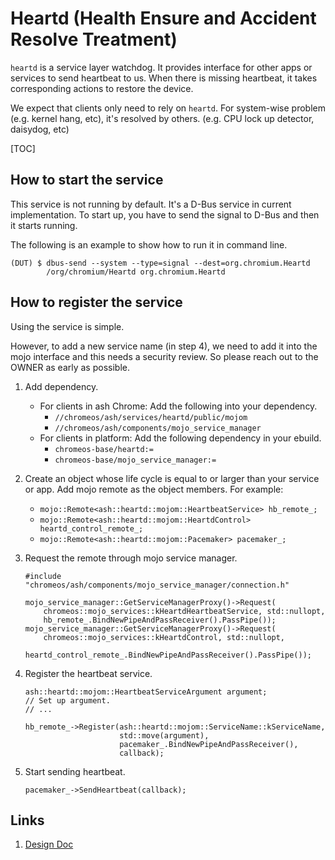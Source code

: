 # Heartd (Health Ensure and Accident Resolve Treatment)

`heartd` is a service layer watchdog. It provides interface for other apps or
services to send heartbeat to us. When there is missing heartbeat, it takes
corresponding actions to restore the device.

We expect that clients only need to rely on `heartd`. For system-wise problem
(e.g. kernel hang, etc), it's resolved by others. (e.g. CPU lock up detector,
daisydog, etc)

[TOC]

## How to start the service

This service is not running by default. It's a D-Bus service in current
implementation. To start up, you have to send the signal to D-Bus and then it
starts running.

The following is an example to show how to run it in command line.

```
(DUT) $ dbus-send --system --type=signal --dest=org.chromium.Heartd
        /org/chromium/Heartd org.chromium.Heartd
```

## How to register the service

Using the service is simple.

However, to add a new service name (in step 4), we need to add it into the mojo
interface and this needs a security review. So please reach out to the OWNER as
early as possible.

1. Add dependency.
    - For clients in ash Chrome: Add the following into your dependency.
        - `//chromeos/ash/services/heartd/public/mojom`
        - `//chromeos/ash/components/mojo_service_manager`
    - For clients in platform: Add the following dependency in your ebuild.
        - `chromeos-base/heartd:=`
        - `chromeos-base/mojo_service_manager:=`

2. Create an object whose life cycle is equal to or larger than your service or
   app. Add mojo remote as the object members. For example:
    - `mojo::Remote<ash::heartd::mojom::HeartbeatService> hb_remote_;`
    - `mojo::Remote<ash::heartd::mojom::HeartdControl> heartd_control_remote_;`
    - `mojo::Remote<ash::heartd::mojom::Pacemaker> pacemaker_;`

3. Request the remote through mojo service manager.
    ```
    #include "chromeos/ash/components/mojo_service_manager/connection.h"

    mojo_service_manager::GetServiceManagerProxy()->Request(
        chromeos::mojo_services::kHeartdHeartbeatService, std::nullopt,
        hb_remote_.BindNewPipeAndPassReceiver().PassPipe());
    mojo_service_manager::GetServiceManagerProxy()->Request(
        chromeos::mojo_services::kHeartdControl, std::nullopt,
        heartd_control_remote_.BindNewPipeAndPassReceiver().PassPipe());
    ```

4. Register the heartbeat service.
    ```
    ash::heartd::mojom::HeartbeatServiceArgument argument;
    // Set up argument.
    // ...

    hb_remote_->Register(ash::heartd::mojom::ServiceName::kServiceName,
                         std::move(argument),
                         pacemaker_.BindNewPipeAndPassReceiver(),
                         callback);
    ```

5. Start sending heartbeat.
    ```
    pacemaker_->SendHeartbeat(callback);
    ```

## Links

1. [Design Doc](http://go/cros-heartd)
